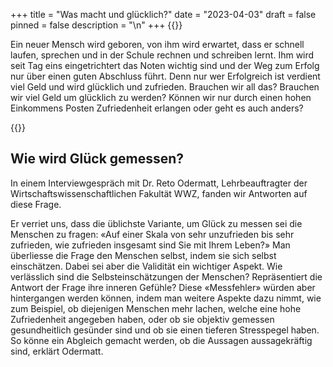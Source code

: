 +++
title = "Was macht und glücklich?"
date = "2023-04-03"
draft = false
pinned = false
description = "\n"
+++
{{<lead>}}

Ein neuer Mensch wird geboren, von ihm wird erwartet, dass er schnell laufen, sprechen und in der Schule rechnen und schreiben lernt. Ihm wird seit Tag eins eingetrichtert das Noten wichtig sind und der Weg zum Erfolg nur über einen guten Abschluss führt. Denn nur wer Erfolgreich ist verdient viel Geld und wird glücklich und zufrieden. Brauchen wir all das? Brauchen wir viel Geld um glücklich zu werden? Können wir nur durch einen hohen Einkommens Posten Zufriedenheit erlangen oder geht es auch anders?

{{</lead>}}



## Wie wird Glück gemessen?

In einem Interviewgespräch mit Dr. Reto Odermatt, Lehrbeauftragter der Wirtschaftswissenschaftlichen Fakultät WWZ, fanden wir Antworten auf diese Frage. 

Er verriet uns, dass die üblichste Variante, um Glück zu messen sei die Menschen zu fragen: «Auf einer Skala von sehr unzufrieden bis sehr zufrieden, wie zufrieden insgesamt sind Sie mit Ihrem Leben?» Man überliesse die Frage den Menschen selbst, indem sie sich selbst einschätzen. Dabei sei aber die Validität ein wichtiger Aspekt. Wie verlässlich sind die Selbsteinschätzungen der Menschen? Repräsentiert die Antwort der Frage ihre inneren Gefühle? Diese «Messfehler» würden aber hintergangen werden können, indem man weitere Aspekte dazu nimmt, wie zum Beispiel, ob diejenigen Menschen mehr lachen, welche eine hohe Zufriedenheit angegeben haben, oder ob sie objektiv gemessen gesundheitlich gesünder sind und ob sie einen tieferen Stresspegel haben. So könne ein Abgleich gemacht werden, ob die Aussagen aussagekräftig sind, erklärt Odermatt.